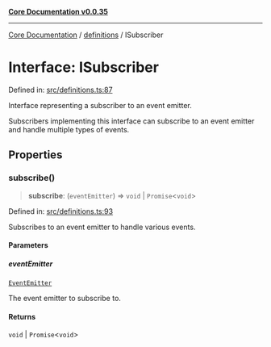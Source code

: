 [**Core Documentation v0.0.35**](../../README.md)

***

[Core Documentation](../../modules.md) / [definitions](../README.md) / ISubscriber

# Interface: ISubscriber

Defined in: [src/definitions.ts:87](https://github.com/stonemjs/core/blob/c9d95b58ccfb8efcaba0bed7bbf19084836cc28d/src/definitions.ts#L87)

Interface representing a subscriber to an event emitter.

Subscribers implementing this interface can subscribe to an event emitter
and handle multiple types of events.

## Properties

### subscribe()

> **subscribe**: (`eventEmitter`) => `void` \| `Promise`\<`void`\>

Defined in: [src/definitions.ts:93](https://github.com/stonemjs/core/blob/c9d95b58ccfb8efcaba0bed7bbf19084836cc28d/src/definitions.ts#L93)

Subscribes to an event emitter to handle various events.

#### Parameters

##### eventEmitter

[`EventEmitter`](../../events/EventEmitter/classes/EventEmitter.md)

The event emitter to subscribe to.

#### Returns

`void` \| `Promise`\<`void`\>
